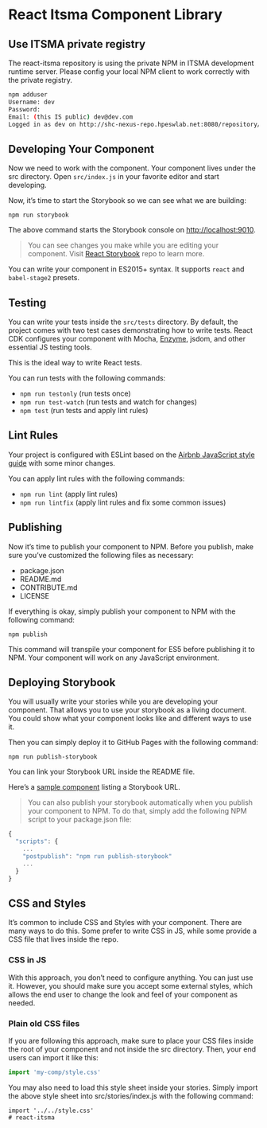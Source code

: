 # React Itsma Component Library

## Use ITSMA private registry
The react-itsma repository is using the private NPM in ITSMA development runtime server.
Please config your local NPM client to work correctly with the private registry.

```bash
npm adduser
Username: dev
Password:
Email: (this IS public) dev@dev.com
Logged in as dev on http://shc-nexus-repo.hpeswlab.net:8080/repository/npm-group/.
```

## Developing Your Component

Now we need to work with the component. Your component lives under the src directory. Open `src/index.js` in your favorite editor and start developing.

Now, it’s time to start the Storybook so we can see what we are building:

```
npm run storybook
```

The above command starts the Storybook console on [http://localhost:9010](http://localhost:9010/).

> You can see changes you make while you are editing your component. Visit [React Storybook](https://github.com/kadirahq/react-storybook/) repo to learn more.


You can write your component in ES2015+ syntax. It supports `react` and `babel-stage2` presets.

## Testing

You can write your tests inside the `src/tests` directory. By default, the project comes with two test cases demonstrating how to write tests. React CDK configures your component with Mocha, [Enzyme](https://github.com/airbnb/enzyme), jsdom, and other essential JS testing tools.

This is the ideal way to write React tests.

You can run tests with the following commands:

* `npm run testonly` (run tests once)
* `npm run test-watch` (run tests and watch for changes)
* `npm test` (run tests and apply lint rules)

## Lint Rules

Your project is configured with ESLint based on the [Airbnb JavaScript style guide](https://github.com/airbnb/javascript) with some minor changes.

You can apply lint rules with the following commands:

* `npm run lint` (apply lint rules)
* `npm run lintfix` (apply lint rules and fix some common issues)

## Publishing

Now it’s time to publish your component to NPM. Before you publish, make sure you’ve customized the following files as necessary:

* package.json
* README.md
* CONTRIBUTE.md
* LICENSE

If everything is okay, simply publish your component to NPM with the following command:

```
npm publish
```

This command will transpile your component for ES5 before publishing it to NPM. Your component will work on any JavaScript environment.

## Deploying Storybook

You will usually write your stories while you are developing your component. That allows you to use your storybook as a living document. You could show what your component looks like and different ways to use it.

Then you can simply deploy it to GitHub Pages with the following command:

```
npm run publish-storybook
```

You can link your Storybook URL inside the README file.

Here’s a [sample component](https://github.com/kadira-samples/react-button) listing a Storybook URL.


> You can also publish your storybook automatically when you publish your component to NPM. To do that, simply add the following NPM script to your package.json file:

```js
{
  "scripts": {
    ...
    "postpublish": "npm run publish-storybook"
    ...
  }
}
```

## CSS and Styles

It’s common to include CSS and Styles with your component. There are many ways to do this. Some prefer to write CSS in JS, while some provide a CSS file that lives inside the repo.

### CSS in JS

With this approach, you don’t need to configure anything. You can just use it. However, you should make sure you accept some external styles, which allows the end user to change the look and feel of your component as needed.

### Plain old CSS files

If you are following this approach, make sure to place your CSS files inside the root of your component and not inside the src directory. Then, your end users can import it like this:

```js
import 'my-comp/style.css'
```

You may also need to load this style sheet inside your stories. Simply import the above style sheet into src/stories/index.js with the following command:

```
import '../../style.css'
# react-itsma
